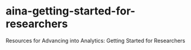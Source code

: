 # aina-getting-started-for-researchers
Resources for Advancing into Analytics: Getting Started for Researchers
